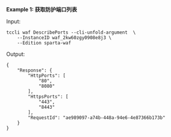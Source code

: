 **Example 1: 获取防护端口列表**



Input: 

```
tccli waf DescribePorts --cli-unfold-argument  \
    --InstanceID waf_2kw60zgy0908e8j3 \
    --Edition sparta-waf
```

Output: 
```
{
    "Response": {
        "HttpPorts": [
            "80",
            "8080"
        ],
        "HttpsPorts": [
            "443",
            "8443"
        ],
        "RequestId": "ae989097-a74b-448a-94e6-4e87366b173b"
    }
}
```

